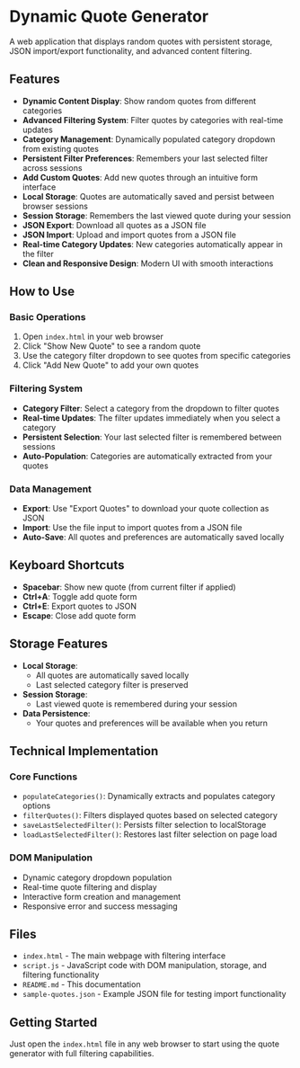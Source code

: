 # Dynamic Quote Generator

A web application that displays random quotes with persistent storage, JSON import/export functionality, and advanced content filtering.

## Features

- **Dynamic Content Display**: Show random quotes from different categories
- **Advanced Filtering System**: Filter quotes by categories with real-time updates
- **Category Management**: Dynamically populated category dropdown from existing quotes
- **Persistent Filter Preferences**: Remembers your last selected filter across sessions
- **Add Custom Quotes**: Add new quotes through an intuitive form interface
- **Local Storage**: Quotes are automatically saved and persist between browser sessions
- **Session Storage**: Remembers the last viewed quote during your session
- **JSON Export**: Download all quotes as a JSON file
- **JSON Import**: Upload and import quotes from a JSON file
- **Real-time Category Updates**: New categories automatically appear in the filter
- **Clean and Responsive Design**: Modern UI with smooth interactions

## How to Use

### Basic Operations
1. Open `index.html` in your web browser
2. Click "Show New Quote" to see a random quote
3. Use the category filter dropdown to see quotes from specific categories
4. Click "Add New Quote" to add your own quotes

### Filtering System
- **Category Filter**: Select a category from the dropdown to filter quotes
- **Real-time Updates**: The filter updates immediately when you select a category
- **Persistent Selection**: Your last selected filter is remembered between sessions
- **Auto-Population**: Categories are automatically extracted from your quotes

### Data Management
- **Export**: Use "Export Quotes" to download your quote collection as JSON
- **Import**: Use the file input to import quotes from a JSON file
- **Auto-Save**: All quotes and preferences are automatically saved locally

## Keyboard Shortcuts

- **Spacebar**: Show new quote (from current filter if applied)
- **Ctrl+A**: Toggle add quote form
- **Ctrl+E**: Export quotes to JSON
- **Escape**: Close add quote form

## Storage Features

- **Local Storage**: 
  - All quotes are automatically saved locally
  - Last selected category filter is preserved
- **Session Storage**: 
  - Last viewed quote is remembered during your session
- **Data Persistence**: 
  - Your quotes and preferences will be available when you return

## Technical Implementation

### Core Functions
- `populateCategories()`: Dynamically extracts and populates category options
- `filterQuotes()`: Filters displayed quotes based on selected category
- `saveLastSelectedFilter()`: Persists filter selection to localStorage
- `loadLastSelectedFilter()`: Restores last filter selection on page load

### DOM Manipulation
- Dynamic category dropdown population
- Real-time quote filtering and display
- Interactive form creation and management
- Responsive error and success messaging

## Files

- `index.html` - The main webpage with filtering interface
- `script.js` - JavaScript code with DOM manipulation, storage, and filtering functionality
- `README.md` - This documentation
- `sample-quotes.json` - Example JSON file for testing import functionality

## Getting Started

Just open the `index.html` file in any web browser to start using the quote generator with full filtering capabilities.
